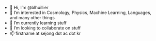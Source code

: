 - 👋 Hi, I’m @blhuillier
- 👀 I’m interested in Cosmology, Physics, Machine Learning, Languages, and many other things
- 🌱 I’m currently learning stuff
- 💞️ I’m looking to collaborate on stuff
- 📫 firstname at sejong dot ac dot kr

<!---
blhuillier/blhuillier is a ✨ special ✨ repository because its `README.md` (this file) appears on your GitHub profile.
You can click the Preview link to take a look at your changes.
--->
